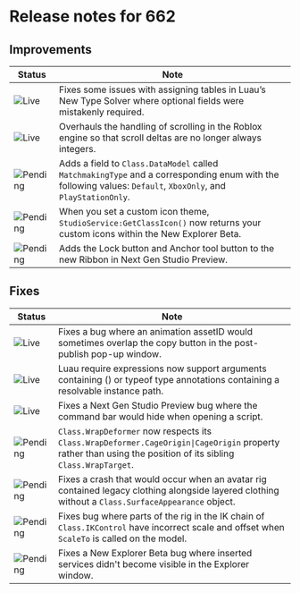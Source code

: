 # Release notes for 662

## Improvements

| Status | Note |
|--------|------|
| ![Live](https://img.shields.io/badge/Live-009E57?style=flat)  | Fixes some issues with assigning tables in Luau’s New Type Solver where optional fields were mistakenly required. |
| ![Live](https://img.shields.io/badge/Live-009E57?style=flat)  | Overhauls the handling of scrolling in the Roblox engine so that scroll deltas are no longer always integers. |
| ![Pending](https://img.shields.io/badge/Pending-DEA517?style=flat)  | Adds a field to <code>Class.DataModel</code> called <code>MatchmakingType</code> and a corresponding enum with the following values: <code>Default</code>, <code>XboxOnly</code>, and <code>PlayStationOnly</code>. |
| ![Pending](https://img.shields.io/badge/Pending-DEA517?style=flat)  | When you set a custom icon theme, <code>StudioService:GetClassIcon()</code> now returns your custom icons within the New Explorer Beta. |
| ![Pending](https://img.shields.io/badge/Pending-DEA517?style=flat)  | Adds the Lock button and Anchor tool button to the new Ribbon in Next Gen Studio Preview. |
## Fixes

| Status | Note |
|--------|------|
| ![Live](https://img.shields.io/badge/Live-009E57?style=flat)  | Fixes a bug where an animation assetID would sometimes overlap the copy button in the post-publish pop-up window. |
| ![Live](https://img.shields.io/badge/Live-009E57?style=flat)  | Luau require expressions now support arguments containing () or typeof type annotations containing a resolvable instance path. |
| ![Live](https://img.shields.io/badge/Live-009E57?style=flat)  | Fixes a Next Gen Studio Preview bug where the command bar would hide when opening a script. |
| ![Pending](https://img.shields.io/badge/Pending-DEA517?style=flat)  | <code>Class.WrapDeformer</code> now respects its <code>Class.WrapDeformer.CageOrigin\|CageOrigin</code> property rather than using the position of its sibling <code>Class.WrapTarget</code>. |
| ![Pending](https://img.shields.io/badge/Pending-DEA517?style=flat)  | Fixes a crash that would occur when an avatar rig contained legacy clothing alongside layered clothing without a <code>Class.SurfaceAppearance</code> object. |
| ![Pending](https://img.shields.io/badge/Pending-DEA517?style=flat)  | Fixes bug where parts of the rig in the IK chain of <code>Class.IKControl</code> have incorrect scale and offset when <code>ScaleTo</code> is called on the model. |
| ![Pending](https://img.shields.io/badge/Pending-DEA517?style=flat)  | Fixes a New Explorer Beta bug where inserted services didn't become visible in the Explorer window. |
